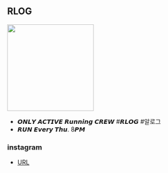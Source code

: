 ## RLOG

<img src="https://user-images.githubusercontent.com/38858863/234176718-21d9a9a4-efeb-469b-a98c-8c19093537cd.png" height="200" />

- 𝙊𝙉𝙇𝙔 𝘼𝘾𝙏𝙄𝙑𝙀 𝙍𝙪𝙣𝙣𝙞𝙣𝙜 𝘾𝙍𝙀𝙒 #𝙍𝙇𝙊𝙂 #알로그
- 𝙍𝙐𝙉 𝙀𝙫𝙚𝙧𝙮 𝙏𝙝𝙪. 8𝙋𝙈

### instagram

- [URL](https://www.instagram.com/rlog_seoul)
